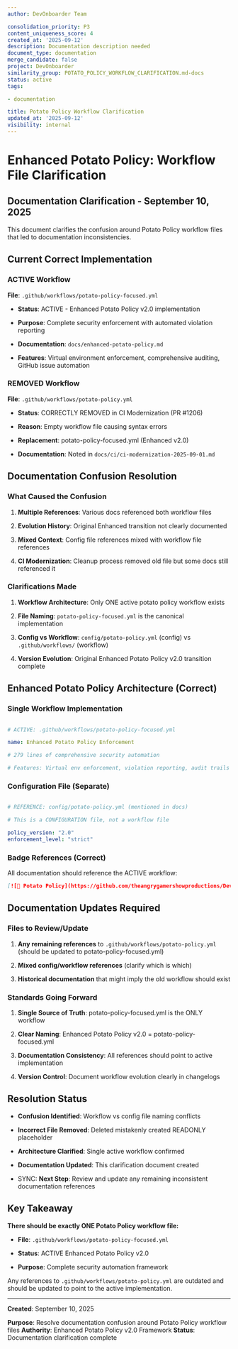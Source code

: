 ```yaml
---
author: DevOnboarder Team

consolidation_priority: P3
content_uniqueness_score: 4
created_at: '2025-09-12'
description: Documentation description needed
document_type: documentation
merge_candidate: false
project: DevOnboarder
similarity_group: POTATO_POLICY_WORKFLOW_CLARIFICATION.md-docs
status: active
tags:

- documentation

title: Potato Policy Workflow Clarification
updated_at: '2025-09-12'
visibility: internal
---
```


# Enhanced Potato Policy: Workflow File Clarification

## Documentation Clarification - September 10, 2025

This document clarifies the confusion around Potato Policy workflow files that led to documentation inconsistencies.

## Current Correct Implementation

###  ACTIVE Workflow

**File**: `.github/workflows/potato-policy-focused.yml`

- **Status**: ACTIVE - Enhanced Potato Policy v2.0 implementation

- **Purpose**: Complete security enforcement with automated violation reporting

- **Documentation**: `docs/enhanced-potato-policy.md`

- **Features**: Virtual environment enforcement, comprehensive auditing, GitHub issue automation

###  REMOVED Workflow

**File**: `.github/workflows/potato-policy.yml`

- **Status**: CORRECTLY REMOVED in CI Modernization (PR #1206)

- **Reason**: Empty workflow file causing syntax errors

- **Replacement**: potato-policy-focused.yml (Enhanced v2.0)

- **Documentation**: Noted in `docs/ci/ci-modernization-2025-09-01.md`

## Documentation Confusion Resolution

### What Caused the Confusion

1. **Multiple References**: Various docs referenced both workflow files

2. **Evolution History**: Original  Enhanced transition not clearly documented

3. **Mixed Context**: Config file references mixed with workflow file references

4. **CI Modernization**: Cleanup process removed old file but some docs still referenced it

### Clarifications Made

1. **Workflow Architecture**: Only ONE active potato policy workflow exists

2. **File Naming**: `potato-policy-focused.yml` is the canonical implementation

3. **Config vs Workflow**: `config/potato-policy.yml` (config) vs `.github/workflows/` (workflow)

4. **Version Evolution**: Original  Enhanced Potato Policy v2.0 transition complete

## Enhanced Potato Policy Architecture (Correct)

### Single Workflow Implementation

```yaml

# ACTIVE: .github/workflows/potato-policy-focused.yml

name: Enhanced Potato Policy Enforcement

# 279 lines of comprehensive security automation

# Features: Virtual env enforcement, violation reporting, audit trails

```

### Configuration File (Separate)

```yaml

# REFERENCE: config/potato-policy.yml (mentioned in docs)

# This is a CONFIGURATION file, not a workflow file

policy_version: "2.0"
enforcement_level: "strict"

```

### Badge References (Correct)

All documentation should reference the ACTIVE workflow:

```markdown
[![🥔 Potato Policy](https://github.com/theangrygamershowproductions/DevOnboarder/actions/workflows/potato-policy-focused.yml/badge.svg)](https://github.com/theangrygamershowproductions/DevOnboarder/actions/workflows/potato-policy-focused.yml)

```

## Documentation Updates Required

### Files to Review/Update

1. **Any remaining references** to `.github/workflows/potato-policy.yml` (should be updated to potato-policy-focused.yml)

2. **Mixed config/workflow references** (clarify which is which)

3. **Historical documentation** that might imply the old workflow should exist

### Standards Going Forward

1. **Single Source of Truth**: potato-policy-focused.yml is the ONLY workflow

2. **Clear Naming**: Enhanced Potato Policy v2.0 = potato-policy-focused.yml

3. **Documentation Consistency**: All references should point to active implementation

4. **Version Control**: Document workflow evolution clearly in changelogs

## Resolution Status

-  **Confusion Identified**: Workflow vs config file naming conflicts

-  **Incorrect File Removed**: Deleted mistakenly created READONLY placeholder

-  **Architecture Clarified**: Single active workflow confirmed

-  **Documentation Updated**: This clarification document created

- SYNC: **Next Step**: Review and update any remaining inconsistent documentation references

## Key Takeaway

**There should be exactly ONE Potato Policy workflow file:**

- **File**: `.github/workflows/potato-policy-focused.yml`

- **Status**: ACTIVE Enhanced Potato Policy v2.0

- **Purpose**: Complete security automation framework

Any references to `.github/workflows/potato-policy.yml` are outdated and should be updated to point to the active implementation.

---

**Created**: September 10, 2025

**Purpose**: Resolve documentation confusion around Potato Policy workflow files
**Authority**: Enhanced Potato Policy v2.0 Framework
**Status**: Documentation clarification complete
